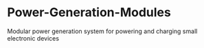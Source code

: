 # Power-Generation-Modules
Modular power generation system for powering and charging small electronic devices
